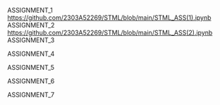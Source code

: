 ASSIGNMENT_1
https://github.com/2303A52269/STML/blob/main/STML_ASS(1).ipynb
ASSIGNMENT_2
https://github.com/2303A52269/STML/blob/main/STML_ASS(2).ipynb
ASSIGNMENT_3

ASSIGNMENT_4

ASSIGNMENT_5

ASSIGNMENT_6

ASSIGNMENT_7
